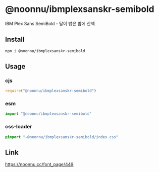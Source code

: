 # @noonnu/ibmplexsanskr-semibold
IBM Plex Sans SemiBold - 달이 밝은 밤에 산책

## Install
```sh
npm i @noonnu/ibmplexsanskr-semibold
```
## Usage
### cjs
```js
require("@noonnu/ibmplexsanskr-semibold")
```
### esm
```js
import "@noonnu/ibmplexsanskr-semibold"
```
### css-loader
```css
@import "~@noonnu/ibmplexsanskr-semibold/index.css"
```

## Link
https://noonnu.cc/font_page/449